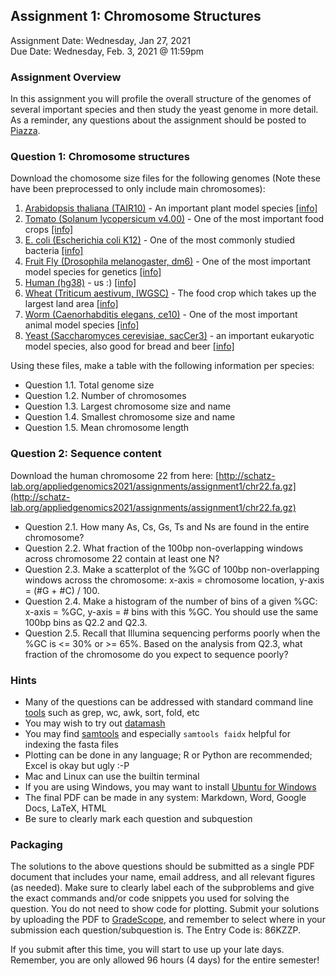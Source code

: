 ## Assignment 1: Chromosome Structures
Assignment Date: Wednesday, Jan 27, 2021 <br>
Due Date: Wednesday, Feb. 3, 2021 @ 11:59pm <br>

### Assignment Overview

In this assignment you will profile the overall structure of the genomes of several important species and then study the yeast genome in more detail.
As a reminder, any questions about the assignment should be posted to [Piazza](https://piazza.com/class/kkbggatvarnj0).

### Question 1: Chromosome structures

Download the chomosome size files for the following genomes (Note these have been preprocessed to only include main chromosomes):

1. [Arabidopsis thaliana (TAIR10)](http://schatz-lab.org/appliedgenomics2020/assignments/assignment1/TAIR10.chrom.sizes) - An important plant model species [[info]](https://en.wikipedia.org/wiki/Arabidopsis_thaliana)
2. [Tomato (Solanum lycopersicum v4.00)](http://schatz-lab.org/appliedgenomics2020/assignments/assignment1/tomato.chrom.sizes) - One of the most important food crops [[info]](https://en.wikipedia.org/wiki/Tomato)
3. [E. coli (Escherichia coli K12)](http://schatz-lab.org/appliedgenomics2020/assignments/assignment1/ecoli.chrom.sizes) - One of the most commonly studied bacteria [[info]](https://en.wikipedia.org/wiki/Escherichia_coli)
4. [Fruit Fly (Drosophila melanogaster, dm6)](http://schatz-lab.org/appliedgenomics2020/assignments/assignment1/dm6.chrom.sizes) - One of the most important model species for genetics [[info]](https://en.wikipedia.org/wiki/Drosophila_melanogaster)
5. [Human (hg38)](http://schatz-lab.org/appliedgenomics2020/assignments/assignment1/hg38.chrom.sizes) - us :) [[info]](https://en.wikipedia.org/wiki/Homo_sapiens)
6. [Wheat (Triticum aestivum, IWGSC)](http://schatz-lab.org/appliedgenomics2020/assignments/assignment1/wheat.chrom.sizes) - The food crop which takes up the largest land area [[info]](https://en.wikipedia.org/wiki/Wheat)
7. [Worm (Caenorhabditis elegans, ce10)](http://schatz-lab.org/appliedgenomics2020/assignments/assignment1/ce10.chrom.sizes) - One of the most important animal model species [[info]](https://en.wikipedia.org/wiki/Caenorhabditis_elegans)
8. [Yeast (Saccharomyces cerevisiae, sacCer3)](http://schatz-lab.org/appliedgenomics2020/assignments/assignment1/yeast.chrom.sizes) - an important eukaryotic model species, also good for bread and beer [[info]](https://en.wikipedia.org/wiki/Saccharomyces_cerevisiae)

Using these files, make a table with the following information per species:

- Question 1.1. Total genome size
- Question 1.2. Number of chromosomes
- Question 1.3. Largest chromosome size and name
- Question 1.4. Smallest chromosome size and name
- Question 1.5. Mean chromosome length


### Question 2: Sequence content

Download the human chromosome 22 from here: [http://schatz-lab.org/appliedgenomics2021/assignments/assignment1/chr22.fa.gz](http://schatz-lab.org/appliedgenomics2021/assignments/assignment1/chr22.fa.gz)

- Question 2.1. How many As, Cs, Gs, Ts and Ns are found in the entire chromosome?
- Question 2.2. What fraction of the 100bp non-overlapping windows across chromosome 22 contain at least one N?
- Question 2.3. Make a scatterplot of the %GC of 100bp non-overlapping windows across the chromosome: x-axis = chromosome location, y-axis = (#G + #C) / 100.
- Question 2.4. Make a histogram of the number of bins of a given %GC: x-axis = %GC, y-axis = # bins with this %GC. You should use the same 100bp bins as Q2.2 and Q2.3.
- Question 2.5. Recall that Illumina sequencing performs poorly when the %GC is <= 30% or >= 65%. Based on the analysis from Q2.3, what fraction of the chromosome do you expect to sequence poorly?


### Hints

- Many of the questions can be addressed with standard command line [tools](http://lh3lh3.users.sourceforge.net/biounix.shtml) such as grep, wc, awk, sort, fold, etc
- You may wish to try out [datamash](https://www.gnu.org/software/datamash/)
- You may find [samtools](http://www.htslib.org/) and especially `samtools faidx` helpful for indexing the fasta files
- Plotting can be done in any language; R or Python are recommended; Excel is okay but ugly :-P
- Mac and Linux can use the builtin terminal
- If you are using Windows, you may want to install [Ubuntu for Windows](https://tutorials.ubuntu.com/tutorial/tutorial-ubuntu-on-windows#0)
- The final PDF can be made in any system: Markdown, Word, Google Docs, LaTeX, HTML
- Be sure to clearly mark each question and subquestion

### Packaging

The solutions to the above questions should be submitted as a single PDF document that includes your name, email address, and 
all relevant figures (as needed). Make sure to clearly label each of the subproblems and give the exact commands and/or code snippets you used for 
solving the question. You do not need to show code for plotting. Submit your solutions by uploading the PDF to [GradeScope](https://www.gradescope.com/courses/236625), and remember to select where in your submission each question/subquestion is. The Entry Code is: 86KZZP. 

If you submit after this time, you will start to use up your late days. Remember, you are only allowed 96 hours (4 days) for the entire semester!



